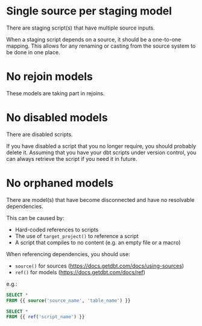 # Single source per staging model

There are staging script(s) that have multiple source inputs.

When a staging script depends on a source, it should be a one-to-one mapping. This allows for any renaming or casting from the source system to be done in one place.

# No rejoin models

These models are taking part in rejoins.

# No disabled models

There are disabled scripts.

If you have disabled a script that you no longer require, you should probably delete it.
Assuming that you have your dbt scripts under version control, you can always retrieve the script if you need it in future.


# No orphaned models

There are model(s) that have become disconnected and have no resolvable dependencies.

This can be caused by:

- Hard-coded references to scripts
- The use of `target_project()` to reference a script
- A script that compiles to no content (e.g. an empty file or a macro)

When referencing dependencies, you should use:

- `source()` for sources (https://docs.getdbt.com/docs/using-sources)
- `ref()` for models (https://docs.getdbt.com/docs/ref)

e.g.:

```sql
SELECT *
FROM {{ source('source_name', 'table_name') }}

SELECT *
FROM {{ ref('script_name') }}
```
